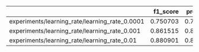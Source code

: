 |                                                |   f1_score |   precision |   recall |      loss |
|:-----------------------------------------------|-----------:|------------:|---------:|----------:|
| experiments/learning_rate/learning_rate_0.0001 |   0.750703 |    0.747211 | 0.823796 | 0.65579   |
| experiments/learning_rate/learning_rate_0.001  |   0.861515 |    0.825891 | 0.956826 | 0.163688  |
| experiments/learning_rate/learning_rate_0.01   |   0.880901 |    0.841268 | 0.980142 | 0.0951525 |